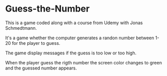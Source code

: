 # Guess-the-Number

This is a game coded along with a course from Udemy with Jonas Schmedtmann.

It's a game whether the computer generates a randon number between 1-20 for the player to guess.

The game display messages if the guess is too low or too high.

When the player guess the rigth number the screen color changes to green and the guessed number appears. 
